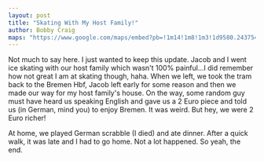 ```yaml
---
layout: post
title: "Skating With My Host Family!"
author: Bobby Craig
maps: "https://www.google.com/maps/embed?pb=!1m14!1m8!1m3!1d9580.243754308254!2d8.7735379!3d53.1090982!3m2!1i1024!2i768!4f13.1!3m3!1m2!1s0x0%3A0xacbebe6f0bee2dc3!2sParadice+-+Die+Bremer+Eissporthalle!5e0!3m2!1sen!2sus!4v1489938066178"
---
```


Not much to say here. I just wanted to keep this update. Jacob and I went ice skating with our host family which wasn't 100% painful...I did remember how not great I am at skating though, haha. When we left, we took the tram back to the Bremen Hbf, Jacob left early for some reason and then we made our way for my host family's house. On the way, some random guy must have heard us speaking English and gave us a 2 Euro piece and told us (in German, mind you) to enjoy Bremen. It was weird. But hey, we were 2 Euro richer!

At home, we played German scrabble (I died) and ate dinner. After a quick walk, it was late and I had to go home. Not a lot happened. So yeah, the end.
